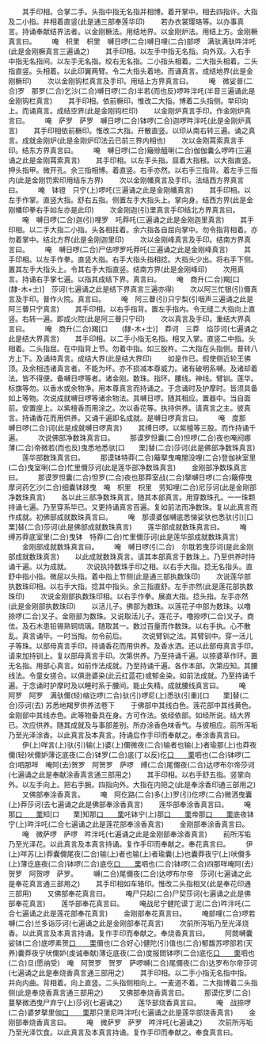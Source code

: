 <!-- { "loadSidebar": true } -->
　　其手印相。合掌二手。头指中指无名指并相博。着开掌中。相去四指许。大指及二小指。并相着直竖(此是通三部奉莲华印)
　　若办衣裳璎珞等。以办事真言。持诵奉献结界法者。以金刚橛法。用结地界。以金刚炉法。用结上方。金刚橛真言曰。
　　唵　枳里　枳里　嚩日啰(二合)嚩日哩(二合)部啰　满驮满驮吽泮吒(此是金刚橛真言三遍诵之)
　　其手印相。以左手中指无名指。向外双。入右手中指无名指间。以左手无名指。绞右无名指。二小指头相着。二大指头相着。二头指直竖。头相着。以此印翼两臂。令二大指头着地。而诵真言。成结地界(此是金刚橛印)
　　次以金刚钩栏真言及手印。用结上方界真言曰。
　　唵　微娑普(二合)罗　那罗(二合)乞沙(二合)嚩日啰(二合)半若(而也反)啰吽泮吒(半音三遍诵此是金刚钩栏真言)
　　其手印相。依前橛印。惟改二大指。博着二头指侧。举印向上。而诵真言。成结空界(此是金刚钩栏印)
　　以金刚炉真言手印。作金刚炉真言曰。
　　唵　萨罗　萨罗　嚩日啰(二合)钵啰(二合)迦啰吽泮吒(此是金刚炉真言)
　　其手印相依前橛印。惟改二大指。开散直竖。以印从南右转三遍。诵之真言。成就金刚炉(此是金刚炉印法云已前三界内相也)
　　次以金刚罥索真言手印。结东方界真言曰。
　　唵　嚩日啰(二合)簸赊醯唎(二合)伽伽囊么啰吽(三遍诵之此是金刚罥索真言)
　　其手印相。以左手头指。屈着大指根。以大指直竖。押头指甲。微开孔。余三指相博。着直竖。右手亦然。以右手三指背。着左手三指内(此是金刚罚索印用结东方界)
　　次以金刚幡真言及手印。法结西方界真言曰。
　　唵　钵镫　只宁(上)啰吒(三遍诵之此是金刚幡真言)
　　其手印相。以左手作掌。直竖大指。舒右五指。侧置左手大指头上。掌向身。结西方界(此是金刚幡印拳右手如左亦是此印)
　　次金刚迦(引)里真言手印结北方界真言曰。
　　唵　嚩日啰(二合)迦(引)哩罗　吒莽吒(三遍诵之此是金刚迦里真言)
　　其手印相。以二手大指二小指。头各相拄着。余六指各自屈向掌中。勿令指背相着。亦勿着掌中。结北方界(此是金刚迦里印)
　　次以金刚峰真言及手印。结南方界真言曰。
　　唵　嚩日啰(二合)尸佉啰罗吒莽吒(三遍诵之此是金刚峰真言)
　　其手印相。以左手作拳。直竖大指。右手大指头指相捻。大指头少出。将右手下侧。置其左手大指头上。令其右手大指直竖。结南方界(此是金刚峰印)
　　次用真言。持诵右手掌七遍。以指其成结下界。真言曰。
　　唵　商升(二合)羯[口　　(隸-木+士)]　莎诃(七遍诵之此是结下界真言三遍亦得)
　　次以阿三忙银(引)儞真言及手印。普作火院。真言曰。
　　唵　阿三瞢(引)只宁梨(引咽声三遍诵之此是阿三瞢只宁真言)
　　其手印相。以右手指背。置左手指内。令无缝二大指向上直竖。右转一遍。即成火院(此是阿三瞢只宁印)
　　次以真言及手印。重结大界真言曰。
　　唵　商升(二合)羯[口　　(隸-木+士)]　莽诃　三莽　焰莎诃(七遍诵之此是结大界真言)
　　其手印相。以二手小指无名指。相叉入掌。直竖二中指。头相着。二头指屈。在中指背上节。勿着中指。如三股杵。二大指在头指侧。普转八方上下。及诵持真言。成结大界(此是结大界印)
　　如是作已。假使侧近轮王佛顶。及余相违诸真言者。不能为坏。亦不损减本尊威力。诸有破明系嚩。及诸却着法。皆不得便。备嚩日啰等者。诸金刚。数珠。指环。腰线。神线。臂钏。莲华。标旗等勿。以香水或余物净。用本尊真言而持诵之。于念诵时及护摩时。皆须具备如上等物。次说成就嚩日啰等诸余物法。其嚩日啰。随其相应。置器中。当自面前。安置座上。以紫檀香而用涂之。次以香花等。执持供养。请真言之主。彼真言。持诵香花而用供养。又诵千遍即名成就。是嚩日啰真言曰。
　　唵　度那　嚩日啰(二合)诃(此是成就嚩日啰真言)
　　其缚日啰。以紫檀等三股。而作持诵千遍。
　　次说佛部净数珠真言曰。
　　那谟罗怛囊(二合)怛啰(二合)夜也唵阏娜薄(二合)帝微若(而也反)曳悉地悉驮[口　　栗]替(二合)莎诃(此是佛部净数珠真言)
　　莲华部数珠真言曰。
　　那谟钵特莽(二合)簸拏曳唵闇没哩(二合)登伽袂室里(二合)曳室唎(二合)忙里儞莎诃(此是莲华部净数珠真言)
　　金刚部净数珠真言曰。
　　那谟罗怛囊(二合)怛罗(二合)夜也那莽室战(二合)拏嚩日啰(二合)簸儜曳　摩诃药乞沙(二合)细囊钵跢曳　唵　枳里　枳里　劳知哩(二合)尼莎诃(此是金刚部净数珠真言)
　　各以此三部净数珠真言。随其本部真言。用穿数珠孔。一一珠颗持诵七遍。乃至穿系毕已。又更持诵真言百遍。复如前法而净数珠。复以此真言而作成就。初佛部成就数珠真言曰。
　　唵　那谟婆伽嚩底悉悌娑驮也悉驮(引)[口　　栗]替(二合)莎诃(此是佛部成就数珠真言)
　　莲华部成就数珠真言曰。
　　唵　缚苏莽底室里(二合)曳钵　特莽(二合)忙里儞莎诃(此是莲华部成就数珠真言)
　　金刚部成就数珠真言曰。
　　唵　嚩日啰(引二合)　尔耽若曳莎诃(是此金刚部成就数珠真言)
　　以此成就数珠真言。请其本部真言于数珠上。乃至供养时持诵千遍。以为成就。
　　次说执持数珠手印之相。以右手大指。捻无名指头。直舒中指小指。微屈以头指。着中指上节侧(此是通三部执数珠印)
　　次说莲华部执数珠印相。以右手大指。捻其中指头。余三指直舒。左手亦然(此是莲花部执数珠印)
　　次说金刚部执数珠印相。以右手作拳。展直大指。捻头指。左手亦然(此是金刚部执数珠印)
　　以活儿子。佛部为数珠。以莲花子中部为数珠。以噜捺啰(二合)叉子。金刚部为数珠。又说取活儿子。莲花子。噜捺啰(二合)叉子。商佉。及石木患铅锡熟铜琉璃。随取其一。数过百量而作数珠。以右手执。心不散乱。真言诵毕。一时当掏。勿令前后。
　　次说臂钏之法。其臂钏中。穿一活儿子等珠。以部母真言手印。持诵香花而用供养。及香水洒。还以此部母真言手印。请来加持钏上。复以部母真言手印。次第供养。乃至持诵千遍。以捺婆草作环。置无名指。用部心真言。如前作法成就。乃至持诵千遍。各作本部。次第应知。其腰线法。令童女搓合。以俱逊婆染(此云红蓝花)或郁金染。如前法成就。乃至持诵千遍。于念诵时护摩时及以睡时系于腰间。能止失精。成就腰线真言曰。
　　唵　阿罗　阿罗　满驮儞(轻)缩讫啰(二合)驮(引)啰尼(上)悉驮(引重)[口　　栗]替(二合)莎诃(去)
苏悉地羯罗供养法卷下
　　于佛部中其线白色。莲花部中其线黄色。金刚部中其线赤色。此等物备具在身。方可作法。依经依部。如经所说。结大界已。次应供养。随其成就及与事部差别。所办涂香色味香气。与彼相应。前所泻垢乃至光泽涂香。以此真言及本真言。持诵后作手印而奉献之。奉涂香真言曰。
　　伊(上)咩言(上)驮(引)输(上)婆(上)儞微夜(二合)输者也输(上)者瑜那(上)也莽夜儞(轻)吠儞妒薄讫底夜(二合)钵罗(二合)底(丁以反)仡[口　　栗](二合)呬也(二合)钵啰(二合)呬那咩　唵阿(去)贺罗　阿贺罗　萨啰　缚(二合)尾儞夜(二合)达啰布尔帝莎诃(七遍诵之此是奉献涂香真言通三部用之)
　　其手印相。以右手舒五指。竖掌向外。以左手向上。把右手腕。四指向外。大指在内把之(此是奉涂香印通三部用之)
　　又佛部奉涂香真言。
　　唵　阿仡路(二合)多(上)罗(引)仡啰(二合)微洒曳囊(上)莽莎诃(去七遍诵之此是佛部奉涂香真言)
　　莲华部奉涂香真言曰。
　　唵　那[口　　栗](二合)知[口　　栗]知那[口　　栗](二合)吒钵宁(上)那[口　　栗](二合)帝那[口　　栗](二合)底夜钵宁(上)吽泮吒(二合七遍诵之此是莲花部奉涂香真言)
　　金刚部奉涂香真言曰。
　　唵　微萨啰　萨啰　吽泮吒(七遍诵之此是金刚部奉涂香真言)
　　前所泻垢乃至光泽花。以此真言及本真言持诵。复作手印而奉献之。奉花真言曰。
　　伊(上)咩苏(上)莽囊儞尾夜(二合)输(上)者也输(上)者瑜囊(上)也囊莽夜宁(上)吠儞多(上)薄讫底夜(二合)钵啰(二合)底仡[口　　栗](二合)呬也(二合)钵啰(二合)四那咩唵阿(去)贺罗　阿贺啰　萨罗。
　　嚩(二合)尾儞夜(二合)达啰布尔帝　莎诃(七遍诵之此是奉花真言通三部用之)
　　其手印相如车辂印。惟改二头指相叉(此是奉花印通三部用)
　　又佛部奉花真言曰。
　　唵尸只起(二合)尸契莎诃(七遍诵之此是佛部奉花真言)
　　莲华部奉花真言曰。
　　唵战尼宁健陀谟丁泥(二合)吽泮吒(二合七遍诵之此是莲花部奉花真言)
　　金刚部奉花真言曰。
　　唵部哩(二合)啰若嚩(二合)兰多诣莎诃(七遍诵之此是金刚部奉花真言)
　　次前所泻垢乃至光泽烧香。以此真言及本真言持诵。复作手印而奉献之。奉烧香真言曰。
　　阿閦嚩囊娑钵(二合)底啰素贺[口　　栗](二合)儞也(二合好心)健陀(引)值也(二合)郁馥苏啰部若(天养)囊莽夜宁吠儞妒(虔诚奉献)薄讫底夜(二合)度报閦钵啰(二合)底仡[口　　栗](二合)呬也(二合)旦(愿纳受)　唵　阿贺罗　贺罗　萨啰嚩(二合)尾儞夜(二合)达罗布尔帝莎诃(七遍诵之此是奉烧香真言通三部用之)
　　其手印相。以二手小指无名指中指。并向内曲。背相着。向上直竖。二头指侧相向上。一麦道不着。二大指博着二头指侧(此是奉烧香真言通三部用之)
　　又佛部奉烧香真言曰。
　　那谟仡罗(二合)蔓拏微洒曳尸弃宁(上)莎诃(七遍诵之)
　　莲华部烧香真言曰。
　　唵　战捺啰(二合)婆梦拏里伽[口　　栗](二合)那只里尼吽泮吒(七遍诵之此是莲华部烧香真言)
　　金刚部奉烧香真言曰。
　　唵　微萨罗　萨罗　吽泮吒(七遍诵之)
　　次前所泻垢乃至光泽饮食。以此真言及本真言持诵。复作手印而奉献之。奉食真言曰。
